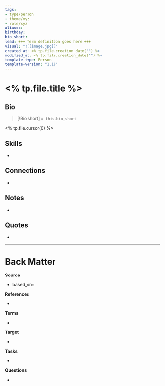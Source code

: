 ```yaml
---
tags: 
- type/person 
- theme/xyz
- role/xyz
aliases: 
birthday: 
bio_short: 
lead: +++ Term definition goes here +++
visual: "![[image.jpg]]"
created_at: <% tp.file.creation_date("") %>
modified_at: <% tp.file.creation_date("") %>
template-type: Person
template-version: "1.18"
---
```

<!--  See "Template Help" below for using properties -->

# <% tp.file.title %>

## Bio
<!-- Short biography of the PERSON -->

> [!Bio short]
> `= this.bio_short`

<% tp.file.cursor(0) %>

## Skills
- 

## Connections
<!-- How I connect with this person -->
- 


## Notes
<!-- The main content of my thoughts really -->
- 


## Quotes
<!-- Notable quotes with reference to their page or location -->
- 

---
# Back Matter

**Source**
<!-- Always keep a link to the source- --> 
- based_on::

**References**
<!-- Links to pages not referenced in the content. -->
- 

**Terms**
<!-- Links to definition pages. -->
- 

**Target**
<!-- Link to project note or externaly published content. -->
- 

**Tasks**
<!-- What remains to be done with this note? --> 
- 

**Questions**
<!-- What remains for you to consider? --> 
- 
